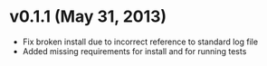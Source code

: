 v0.1.1 (May 31, 2013)
=====================

 * Fix broken install due to incorrect reference to standard log file
 * Added missing requirements for install and for running tests
